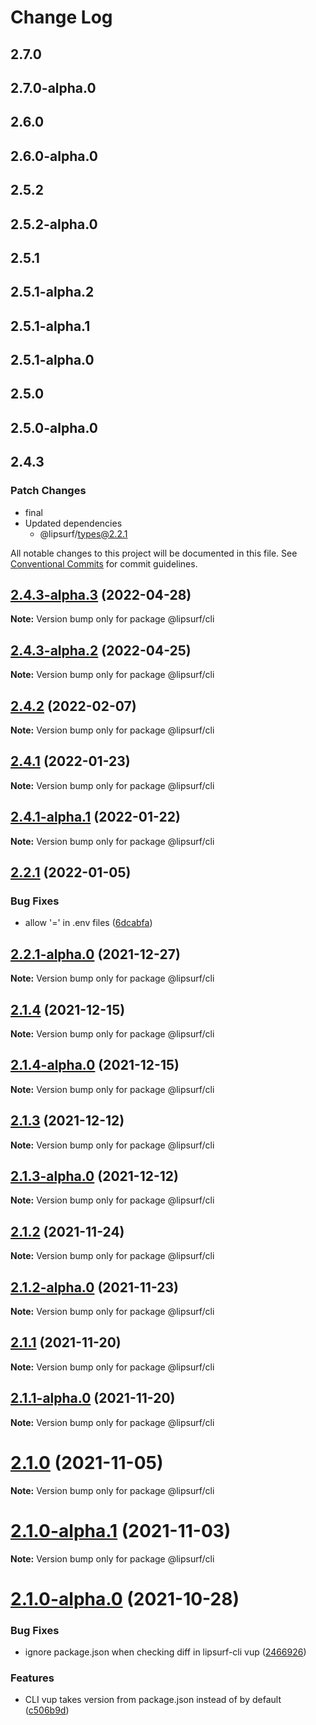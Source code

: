 # Change Log

## 2.7.0

## 2.7.0-alpha.0

## 2.6.0

## 2.6.0-alpha.0

## 2.5.2

## 2.5.2-alpha.0

## 2.5.1

## 2.5.1-alpha.2

## 2.5.1-alpha.1

## 2.5.1-alpha.0

## 2.5.0

## 2.5.0-alpha.0

## 2.4.3

### Patch Changes

- final
- Updated dependencies
  - @lipsurf/types@2.2.1

All notable changes to this project will be documented in this file.
See [Conventional Commits](https://conventionalcommits.org) for commit guidelines.

## [2.4.3-alpha.3](https://github.com/LipSurf/cli/compare/@lipsurf/cli@2.4.3-alpha.2...@lipsurf/cli@2.4.3-alpha.3) (2022-04-28)

**Note:** Version bump only for package @lipsurf/cli

## [2.4.3-alpha.2](https://github.com/LipSurf/cli/compare/@lipsurf/cli@2.4.3-alpha.1...@lipsurf/cli@2.4.3-alpha.2) (2022-04-25)

**Note:** Version bump only for package @lipsurf/cli

## [2.4.2](https://github.com/LipSurf/cli/compare/@lipsurf/cli@2.4.2-alpha.0...@lipsurf/cli@2.4.2) (2022-02-07)

**Note:** Version bump only for package @lipsurf/cli

## [2.4.1](https://github.com/LipSurf/cli/compare/@lipsurf/cli@2.4.1-alpha.1...@lipsurf/cli@2.4.1) (2022-01-23)

**Note:** Version bump only for package @lipsurf/cli

## [2.4.1-alpha.1](https://github.com/LipSurf/cli/compare/@lipsurf/cli@2.4.1-alpha.0...@lipsurf/cli@2.4.1-alpha.1) (2022-01-22)

**Note:** Version bump only for package @lipsurf/cli

## [2.2.1](https://github.com/LipSurf/cli/compare/@lipsurf/cli@2.2.1-alpha.0...@lipsurf/cli@2.2.1) (2022-01-05)

### Bug Fixes

- allow '=' in .env files ([6dcabfa](https://github.com/LipSurf/cli/commit/6dcabfa89fae4d0c1d1b1583f7ee51fe49ab1e65))

## [2.2.1-alpha.0](https://github.com/LipSurf/cli/compare/@lipsurf/cli@2.2.0...@lipsurf/cli@2.2.1-alpha.0) (2021-12-27)

**Note:** Version bump only for package @lipsurf/cli

## [2.1.4](https://github.com/LipSurf/cli/compare/@lipsurf/cli@2.1.4-alpha.0...@lipsurf/cli@2.1.4) (2021-12-15)

**Note:** Version bump only for package @lipsurf/cli

## [2.1.4-alpha.0](https://github.com/LipSurf/cli/compare/@lipsurf/cli@2.1.3...@lipsurf/cli@2.1.4-alpha.0) (2021-12-15)

**Note:** Version bump only for package @lipsurf/cli

## [2.1.3](https://github.com/LipSurf/cli/compare/@lipsurf/cli@2.1.3-alpha.0...@lipsurf/cli@2.1.3) (2021-12-12)

**Note:** Version bump only for package @lipsurf/cli

## [2.1.3-alpha.0](https://github.com/LipSurf/cli/compare/@lipsurf/cli@2.1.2...@lipsurf/cli@2.1.3-alpha.0) (2021-12-12)

**Note:** Version bump only for package @lipsurf/cli

## [2.1.2](https://github.com/LipSurf/cli/compare/@lipsurf/cli@2.1.2-alpha.0...@lipsurf/cli@2.1.2) (2021-11-24)

**Note:** Version bump only for package @lipsurf/cli

## [2.1.2-alpha.0](https://github.com/LipSurf/cli/compare/@lipsurf/cli@2.1.1...@lipsurf/cli@2.1.2-alpha.0) (2021-11-23)

**Note:** Version bump only for package @lipsurf/cli

## [2.1.1](https://github.com/LipSurf/cli/compare/@lipsurf/cli@2.1.1-alpha.0...@lipsurf/cli@2.1.1) (2021-11-20)

**Note:** Version bump only for package @lipsurf/cli

## [2.1.1-alpha.0](https://github.com/LipSurf/cli/compare/@lipsurf/cli@2.1.0...@lipsurf/cli@2.1.1-alpha.0) (2021-11-20)

**Note:** Version bump only for package @lipsurf/cli

# [2.1.0](https://github.com/LipSurf/cli/compare/@lipsurf/cli@2.1.0-alpha.1...@lipsurf/cli@2.1.0) (2021-11-05)

**Note:** Version bump only for package @lipsurf/cli

# [2.1.0-alpha.1](https://github.com/LipSurf/cli/compare/@lipsurf/cli@2.1.0-alpha.0...@lipsurf/cli@2.1.0-alpha.1) (2021-11-03)

**Note:** Version bump only for package @lipsurf/cli

# [2.1.0-alpha.0](https://github.com/LipSurf/cli/compare/@lipsurf/cli@2.0.0...@lipsurf/cli@2.1.0-alpha.0) (2021-10-28)

### Bug Fixes

- ignore package.json when checking diff in lipsurf-cli vup ([2466926](https://github.com/LipSurf/cli/commit/2466926f44c6cec27193534055f4ef662a0f41b8))

### Features

- CLI vup takes version from package.json instead of by default ([c506b9d](https://github.com/LipSurf/cli/commit/c506b9d3552d0886c6473b3e0ceb08c263373ced))
